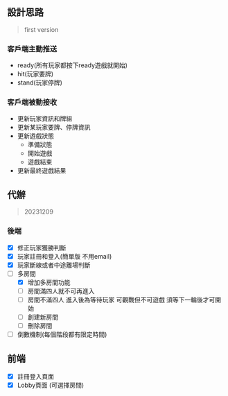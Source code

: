 ## 設計思路

> first version
### 客戶端主動推送
- ready(所有玩家都按下ready遊戲就開始)
- hit(玩家要牌)
- stand(玩家停牌)  

### 客戶端被動接收
- 更新玩家資訊和牌組
- 更新某玩家要牌、停牌資訊
- 更新遊戲狀態
  - 準備狀態
  - 開始遊戲
  - 遊戲結束
- 更新最終遊戲結果

## 代辦

> 20231209
### 後端 
- [X] 修正玩家獲勝判斷
- [X] 玩家註冊和登入(簡單版 不用email)
- [X] 玩家斷線或者中途離場判斷
- [ ] 多房間
  - [X] 增加多房間功能
  - [ ] 房間滿四人就不可再進入
  - [ ] 房間不滿四人 進入後為等待玩家 可觀戰但不可遊戲 須等下一輪後才可開始
  - [ ] 創建新房間
  - [ ] 刪除房間
- [ ] 倒數機制(每個階段都有限定時間)

## 前端
- [X] 註冊登入頁面
- [X] Lobby頁面 (可選擇房間)
